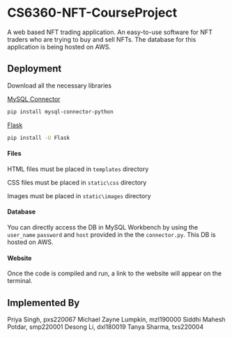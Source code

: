 
# CS6360-NFT-CourseProject

A web based NFT trading application. An easy-to-use software for NFT traders who are trying to
buy and sell NFTs. The database for this application is being hosted on AWS.
## Deployment

Download all the necessary libraries

[MySQL Connector](https://dev.mysql.com/doc/connector-python/en/connector-python-installation-binary.html)
```bash
pip install mysql-connector-python
```
[Flask](https://pypi.org/project/Flask/)
```bash
pip install -U Flask
```
#### Files

HTML files must be placed in `templates` directory

CSS files must be placed in `static\css` directory

Images must be placed in `static\images` directory

#### Database
You can directly access the DB in MySQL Workbench 
by using the `user_name` `password` and `host` provided 
in the the `connector.py`. This DB is hosted on AWS.

#### Website
Once the code is compiled and run, a link to the website 
will appear on the terminal.

## Implemented By
Priya Singh, pxs220067
Michael Zayne Lumpkin, mzl190000
Siddhi Mahesh Potdar, smp220001
Desong Li, dxl180019
Tanya Sharma, txs220004





